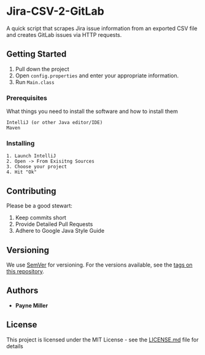 # Jira-CSV-2-GitLab

A quick script that scrapes Jira issue information from an exported CSV file and creates GitLab issues via HTTP requests. 

## Getting Started

1. Pull down the project
2. Open `config.properties` and enter your appropriate information.
3. Run `Main.class`

### Prerequisites

What things you need to install the software and how to install them

```
IntelliJ (or other Java editor/IDE)
Maven
```

### Installing

```
1. Launch IntelliJ
2. Open -> From Exisitng Sources
3. Choose your project
4. Hit "Ok"
```
## Contributing

Please be a good stewart:
 
1. Keep commits short
2. Provide Detailed Pull Requests
3. Adhere to Google Java Style Guide

## Versioning

We use [SemVer](http://semver.org/) for versioning. For the versions available, see the [tags on this repository](https://github.com/your/project/tags). 

## Authors

* **Payne Miller** 

## License

This project is licensed under the MIT License - see the [LICENSE.md](LICENSE.md) file for details
